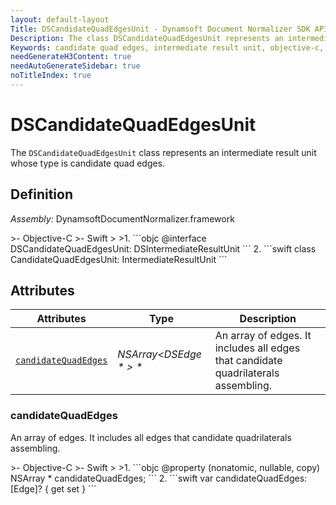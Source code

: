 ```yaml
---
layout: default-layout
Title: DSCandidateQuadEdgesUnit - Dynamsoft Document Normalizer SDK API Reference
Description: The class DSCandidateQuadEdgesUnit represents an intermediate result unit whose type is candidate quad edges.
Keywords: candidate quad edges, intermediate result unit, objective-c, swift
needGenerateH3Content: true
needAutoGenerateSidebar: true
noTitleIndex: true
---
```


# DSCandidateQuadEdgesUnit

The `DSCandidateQuadEdgesUnit` class represents an intermediate result unit whose type is candidate quad edges.

## Definition

*Assembly:* DynamsoftDocumentNormalizer.framework

<div class="sample-code-prefix"></div>
>- Objective-C
>- Swift
>
>1. 
```objc
@interface DSCandidateQuadEdgesUnit: DSIntermediateResultUnit
```
2. 
```swift
class CandidateQuadEdgesUnit: IntermediateResultUnit
```

## Attributes

| Attributes | Type | Description |
| ---------- | ---- | ----------- |
| [`candidateQuadEdges`](#candidatequadedges) | *NSArray&lt;DSEdge \* &gt; \** | An array of edges. It includes all edges that candidate quadrilaterals assembling. |

### candidateQuadEdges

An array of edges. It includes all edges that candidate quadrilaterals assembling.

<div class="sample-code-prefix"></div>
>- Objective-C
>- Swift
>
>1. 
```objc
@property (nonatomic, nullable, copy) NSArray<DSEdge *> * candidateQuadEdges;
```
2. 
```swift
var candidateQuadEdges: [Edge]? { get set }
```
